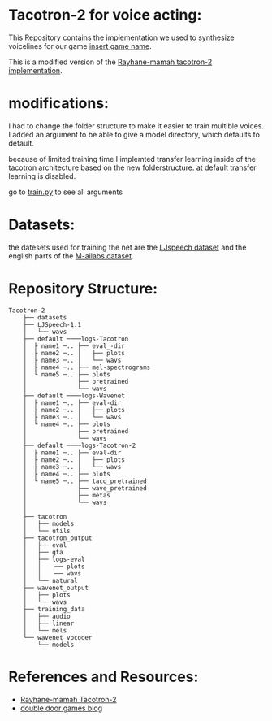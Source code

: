 # Tacotron-2 for voice acting:
This Repository contains the implementation we used to synthesize voicelines for our game [insert game name]().

This is a modified version of the [Rayhane-mamah tacotron-2 implementation](https://github.com/Rayhane-mamah/Tacotron-2).


# modifications:
I had to change the folder structure to make it easier to train multible voices. I added an argument to be able to give a model directory, which defaults to default.

because of limited training time I implemted transfer learning inside of the tacotron architecture based on the new folderstructure.
at default transfer learning is disabled.

go to [train.py]() to see all arguments


# Datasets:
the datesets used for training the net are the [LJspeech dataset](https://keithito.com/LJ-Speech-Dataset/) and the english parts of the [M-ailabs dataset](https://www.caito.de/2019/01/the-m-ailabs-speech-dataset/).



# Repository Structure:
```
Tacotron-2  
    ├── datasets  
    ├── LJSpeech-1.1    
    │   └── wavs  
    ├── default ────logs-Tacotron   
    │  ├ name1 ─.. ├── eval_-dir  
    │  ├ name2 ─.. │   ├── plots  
    │  ├ name3 ─.. │   └── wavs  
    │  ├ name4 ─.. ├── mel-spectrograms  
    │  └ name5 ─.. ├── plots  
    │              ├── pretrained  
    │              └── wavs  
    ├── default ────logs-Wavenet     
    │  ├ name1 ─.. ├── eval-dir  
    │  ├ name2 ─.. │   ├── plots  
    │  ├ name3 ─.. │   └── wavs  
    │  └ name4 ─.. ├── plots  
    │              ├── pretrained  
    │              └── wavs  
    ├── default ────logs-Tacotron-2	  
    │  ├ name1 ─.. ├── eval-dir  
    │  ├ name2 ─.. │   ├── plots  
    │  ├ name3 ─.. │   └── wavs  
    │  ├ name4 ─.. ├── plots  
    │  └ name5 ─.. ├── taco_pretrained  
    │              ├── wave_pretrained  
    │              ├── metas  
    │              └── wavs  
    │  
    ├── tacotron  
    │   ├── models  
    │   └── utils  
    ├── tacotron_output   
    │   ├── eval  
    │   ├── gta  
    │   ├── logs-eval  
    │   │   ├── plots  
    │   │   └── wavs  
    │   └── natural  
    ├── wavenet_output    
    │   ├── plots  
    │   └── wavs  
    ├── training_data     
    │   ├── audio  
    │   ├── linear  
    │   └── mels  
    └── wavenet_vocoder  
        └── models  
```



# References and Resources:
- [Rayhane-mamah Tacotron-2](https://github.com/Rayhane-mamah/Tacotron-2)
- [double door games blog](https://www.doubledoorgame.com/)
